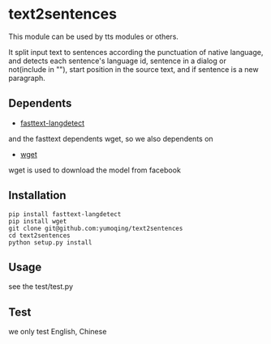# text2sentences
This module can be used by tts modules or others.

It split input text to sentences according the punctuation of native language, and detects each sentence's language id, sentence in a dialog or not(include in ""), start position in the source text, and if sentence is a new paragraph.

## Dependents
* [fasttext-langdetect](https://pypi.org/project/fasttext-langdetect/)

and the fasttext dependents wget, so we also dependents on

* [wget](https://pypi.org/project/wget/)

wget is used to download the model from facebook 

## Installation
```
pip install fasttext-langdetect
pip install wget
git clone git@github.com:yumoqing/text2sentences
cd text2sentences
python setup.py install
```

## Usage

see the test/test.py

## Test

we only test English, Chinese

